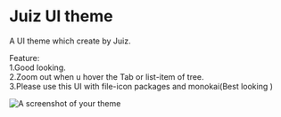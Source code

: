 # Juiz UI theme

A UI theme which create by Juiz.

Feature:</br>
1.Good looking.</br>
2.Zoom out when u hover the Tab or list-item of tree.</br>
3.Please use this UI with file-icon packages and monokai(Best looking )</br>

![A screenshot of your theme](http://140.134.29.2/ray/atomPic/juiz-atom-ui2.gif)

